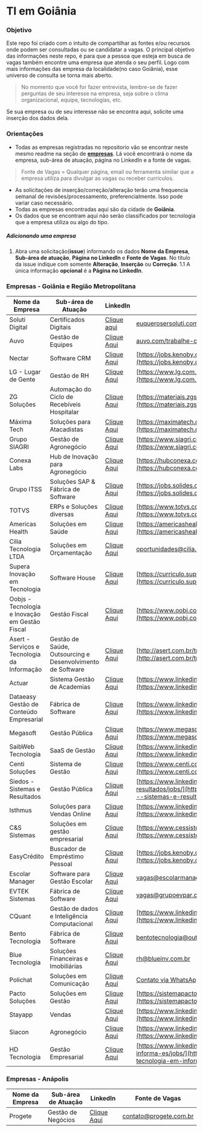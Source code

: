 # TI em Goiânia

### Objetivo

Este repo foi criado com o intuito de compartilhar as fontes e/ou recursos onde podem ser consultadas ou se candidatar a vagas. 
O principal objetivo das informações neste repo, é para que a pessoa que esteja em busca de vagas também encontre uma empresa que atenda o seu perfil. Logo com mais informações das empresa da localidade(no caso Goiânia), esse universo de consulta se torna mais aberto. 
> No momento que você for fazer entrevista, lembre-se de fazer perguntas de seu interesse na empresa, seja sobre o clima organizacional, equipe, tecnologias, etc.

Se sua empresa ou de seu interesse não se encontra aqui, solicite uma inserção dos dados dela. 


### Orientações

- Todas as empresas registradas no repositorio vão se encontrar neste mesmo readme na seção de **[empresas](#empresas)**. Lá você encontrará o nome da empresa, sub-área de atuação, página no LinkedIn e a fonte de vagas.
> Fonte de Vagas = Qualquer página, email ou ferramenta similar que a empresa utiliza para divulgar as vagas ou receber currículos. 
- As solicitações de inserção/correção/alteração terão uma frequencia semanal de revisões/processamento, preferencialmente. Isso pode variar caso necessário.
- Todas as empresas encontradas aqui são da cidade de **Goiânia**.
- Os dados que se encontram aqui não serão classificados por tecnologia que a empresa utiliza ou algo do tipo.

##### Adicionando uma empresa

1. Abra uma solicitação(**issue**) informando os dados **Nome da Empresa**, **Sub-área de atuação**, **Página no LinkedIn** e **Fonte de Vagas**. No titulo da issue indique com somente **Alteração**, **Inserção** ou **Correção**.
    1.1 A única informação **opcional** é a **Página no LinkedIn**.


### <a name="empresas"></a>Empresas - Goiânia e Região Metropolitana

Nome da Empresa | Sub-área de Atuação | LinkedIn | Fonte de Vagas
--- | --- | --- | ---
Soluti Digital | Certificados Digitais | [Clique aqui](https://www.linkedin.com/company/solutidigital/) | [euquerosersoluti.com.br](#euquerosersoluti.com.br)
Auvo | Gestão de Equipes | [Clique Aqui](https://www.linkedin.com/company/auvo-tecnologia/) | [auvo.com/trabalhe-conosco](https://www.auvo.com/trabalhe-conosco)
Nectar | Software CRM | [Clique Aqui](https://www.linkedin.com/company/nectarcrm/) | [https://jobs.kenoby.com/nectarcrm/](https://jobs.kenoby.com/nectarcrm/)
LG - Lugar de Gente | Gestão de RH | [Clique Aqui](https://www.linkedin.com/company/lglugardegente/) | [https://www.lg.com.br/trabalhe-na-lg](https://www.lg.com.br/trabalhe-na-lg)
ZG Soluções | Automação do Ciclo de Recebíveis Hospitalar | [Clique Aqui](https://www.linkedin.com/company/zg-solucoes/) | [https://materiais.zgsolucoes.com.br/zgteam](https://materiais.zgsolucoes.com.br/zgteam)
Máxima Tech | Soluções para Atacadistas | [Clique Aqui](https://www.linkedin.com/company/maximatechbr/) | [https://maximatech.com.br/trabalhe-conosco/](https://maximatech.com.br/trabalhe-conosco/)
Grupo SIAGRI | Gestão de Agronegócio | [Clique Aqui](https://www.linkedin.com/company/siagri/) | [https://www.siagri.com.br/seja-siagri](https://www.siagri.com.br/seja-siagri)
Conexa Labs | Hub de Inovação para Agronegócio | [Clique Aqui](https://www.linkedin.com/company/hubconexa/) | [https://hubconexa.com/conecte-se-tambem/](https://hubconexa.com/conecte-se-tambem/)
Grupo ITSS | Soluções SAP & Fábrica de Software | [Clique Aqui](https://www.linkedin.com/company/itsstecnologia/) | [https://jobs.solides.com/grupoitss](https://jobs.solides.com/grupoitss)
TOTVS | ERPs e Soluções diversas | [Clique Aqui](https://www.linkedin.com/company/totvs/) | [https://www.totvs.com/trabalhe-conosco/](https://www.totvs.com/trabalhe-conosco/)
Americas Health | Soluções em Saúde | [Clique Aqui](https://www.linkedin.com/company/americas-health/) | [https://americashealth.gupy.io/](https://americashealth.gupy.io/)
Cilia Tecnologia LTDA | Soluções em Orçamentação | [Clique Aqui](https://www.linkedin.com/company/cilia/) | [oportunidades@cilia.com.br](oportunidades@cilia.com.br)
Supera Inovação em Tecnologia | Software House | [Clique Aqui](https://www.linkedin.com/company/supera-tecnologia/) | [https://curriculo.supera.com.br/curriculo](https://curriculo.supera.com.br/curriculo)
Oobjs - Tecnologia e Inovação em Gestão Fiscal | Gestão Fiscal | [Clique Aqui](https://www.linkedin.com/company/oobj-tecnologia-da-informacao/) | [https://www.oobj.com.br/institucional/trabalhe-conosco](https://www.oobj.com.br/institucional/trabalhe-conosco)
Asert - Serviços e Tecnologia da Informação | Gestão de Saúde, Outsourcing e Desenvolvimento de Software | [Clique Aqui](https://www.linkedin.com/company/asert-serviços-e-tecnologia-da-informação/) | [http://asert.com.br/trabalhe-conosco/](http://asert.com.br/trabalhe-conosco/)
Actuar | Sistema Gestão de Academias | [Clique Aqui](https://www.linkedin.com/company/actuar-sistemas/) | [https://www.linkedin.com/company/actuar-sistemas/jobs/](https://www.linkedin.com/company/actuar-sistemas/jobs/)
Dataeasy Gestão de Conteúdo Empresarial | Fábrica de Software | [Clique Aqui](https://www.linkedin.com/company/dataeasy/) | [https://www.linkedin.com/company/dataeasy/jobs/](https://www.linkedin.com/company/dataeasy/jobs/)
Megasoft | Gestão Pública | [Clique Aqui](https://www.linkedin.com/company/megasoft-inform-tica/) | [https://www.megasoft.com.br/trabalhe-conosco](https://www.megasoft.com.br/trabalhe-conosco)
SaibWeb Tecnologia | SaaS de Gestão | [Clique Aqui](https://www.linkedin.com/company/saibwebtecnologia/) | [https://www.linkedin.com/company/saibwebtecnologia/jobs/](https://www.linkedin.com/company/saibwebtecnologia/jobs/)
Centi Soluções | Sistema de Gestão | [Clique Aqui](https://www.linkedin.com/company/centi-soluções/) | [https://www.centi.com.br/portal/contato/](https://www.centi.com.br/portal/contato/)
Siedos - Sistemas e Resultados | Gestão Pública | [Clique Aqui](https://www.linkedin.com/company/siedos---sistemas-e-resultados/) | [https://www.linkedin.com/company/siedos---sistemas-e-resultados/jobs/](https://www.linkedin.com/company/siedos---sistemas-e-resultados/jobs/)
Isthmus | Soluções para Vendas Online | [Clique Aqui](https://www.linkedin.com/company/isthmus-sistemas/) | [https://www.linkedin.com/company/isthmus-sistemas/jobs/](https://www.linkedin.com/company/isthmus-sistemas/jobs/)
C&S Sistemas | Soluções em gestão empresarial | [Clique Aqui](https://www.linkedin.com/company/c&s-sistemas-e-consultorias-ltda/?originalSubdomain=pt) | [https://www.cessistemas.com.br/trabalhe-conosco](https://www.cessistemas.com.br/trabalhe-conosco/)
EasyCrédito | Buscador de Empréstimo Pessoal | [Clique Aqui](https://www.linkedin.com/company/easycredito/) | [https://jobs.kenoby.com/easycredito](https://jobs.kenoby.com/easycredito)
Escolar Manager | Software para Gestão Escolar | [Clique Aqui](https://www.linkedin.com/in/escolar-manager-077884127/) | [vagas@escolarmanager.com.br](vagas@escolarmanager.com.br)
EVTEK Sistemas | Fábrica de Software | [Clique Aqui](https://www.linkedin.com/company/evtek-softwares/) | [vagas@grupoevpar.com.br](vagas@grupoevpar.com.br)
CQuant | Gestão de dados e Inteligência Computacional | [Clique Aqui](https://www.linkedin.com/company/cquantt/) | [https://www.linkedin.com/company/cquantt/jobs/](https://www.linkedin.com/company/cquantt/jobs/)
Bento Tecnologia | Fábrica de Software | [Clique Aqui](https://www.linkedin.com/company/bento-tecnologia/) | [bentotecnologia@outlook.com](bentotecnologia@outlook.com)
Blue Tecnologia | Soluções Financeiras e Imobiliárias | [Clique Aqui](https://www.linkedin.com/company/bluetecnologia) | [rh@blueinv.com.br](rh@blueinv.com.br)
Polichat | Soluções em Comunicação | [Clique Aqui](www.linkedin.com/company/polichat) | [Contato via WhatsApp](https://wa.me/5562999800123?text=Quero%20fazer%20parte%20do%20time)
Pacto Soluções | Soluções em Gestão | [Clique Aqui](https://www.linkedin.com/company/pacto-solucoes) | [https://sistemapacto.com.br/pages/vagas](https://sistemapacto.com.br/pages/vagas)
Stayapp | Vendas | [Clique Aqui](https://www.linkedin.com/company/stayapp) | [https://www.linkedin.com/company/stayapp/jobs/](https://www.linkedin.com/company/stayapp/jobs/)
Siacon | Agronegócio | [Clique Aqui](https://www.linkedin.com/company/siacon/) | [https://www.linkedin.com/company/siacon/jobs/](https://www.linkedin.com/company/siacon/jobs/)
HD Tecnologia | Gestão Empresarial | [Clique Aqui](https://www.linkedin.com/company/hd-tecnologia-em-informa-es/) | [https://www.linkedin.com/company/hd-tecnologia-em-informa-es/jobs/](https://www.linkedin.com/company/hd-tecnologia-em-informa-es/jobs/)

### Empresas - Anápolis

Nome da Empresa | Sub-área de Atuação | LinkedIn | Fonte de Vagas
--- | --- | --- | ---
Progete | Gestão de Negócios | [Clique Aqui](https://www.linkedin.com/company/progete/) | [contato@progete.com.br](contato@progete.com.br)

